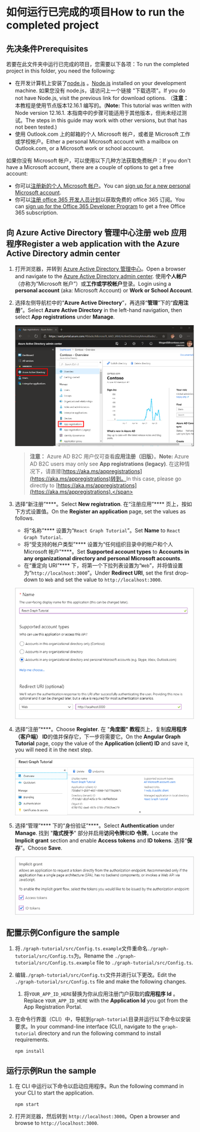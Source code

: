 # <a name="how-to-run-the-completed-project"></a><span data-ttu-id="0831d-101">如何运行已完成的项目</span><span class="sxs-lookup"><span data-stu-id="0831d-101">How to run the completed project</span></span>

## <a name="prerequisites"></a><span data-ttu-id="0831d-102">先决条件</span><span class="sxs-lookup"><span data-stu-id="0831d-102">Prerequisites</span></span>

<span data-ttu-id="0831d-103">若要在此文件夹中运行已完成的项目，您需要以下各项：</span><span class="sxs-lookup"><span data-stu-id="0831d-103">To run the completed project in this folder, you need the following:</span></span>

- <span data-ttu-id="0831d-104">在开发计算机上安装了[node.js](https://nodejs.org) 。</span><span class="sxs-lookup"><span data-stu-id="0831d-104">[Node.js](https://nodejs.org) installed on your development machine.</span></span> <span data-ttu-id="0831d-105">如果您没有 node.js，请访问上一个链接 "下载选项"。</span><span class="sxs-lookup"><span data-stu-id="0831d-105">If you do not have Node.js, visit the previous link for download options.</span></span> <span data-ttu-id="0831d-106">（**注意：** 本教程是使用节点版本12.16.1 编写的。</span><span class="sxs-lookup"><span data-stu-id="0831d-106">(**Note:** This tutorial was written with Node version 12.16.1.</span></span> <span data-ttu-id="0831d-107">本指南中的步骤可能适用于其他版本，但尚未经过测试。</span><span class="sxs-lookup"><span data-stu-id="0831d-107">The steps in this guide may work with other versions, but that has not been tested.)</span></span>
- <span data-ttu-id="0831d-108">使用 Outlook.com 上的邮箱的个人 Microsoft 帐户，或者是 Microsoft 工作或学校帐户。</span><span class="sxs-lookup"><span data-stu-id="0831d-108">Either a personal Microsoft account with a mailbox on Outlook.com, or a Microsoft work or school account.</span></span>

<span data-ttu-id="0831d-109">如果你没有 Microsoft 帐户，可以使用以下几种方法获取免费帐户：</span><span class="sxs-lookup"><span data-stu-id="0831d-109">If you don't have a Microsoft account, there are a couple of options to get a free account:</span></span>

- <span data-ttu-id="0831d-110">你可以[注册新的个人 Microsoft 帐户](https://signup.live.com/signup?wa=wsignin1.0&rpsnv=12&ct=1454618383&rver=6.4.6456.0&wp=MBI_SSL_SHARED&wreply=https://mail.live.com/default.aspx&id=64855&cbcxt=mai&bk=1454618383&uiflavor=web&uaid=b213a65b4fdc484382b6622b3ecaa547&mkt=E-US&lc=1033&lic=1)。</span><span class="sxs-lookup"><span data-stu-id="0831d-110">You can [sign up for a new personal Microsoft account](https://signup.live.com/signup?wa=wsignin1.0&rpsnv=12&ct=1454618383&rver=6.4.6456.0&wp=MBI_SSL_SHARED&wreply=https://mail.live.com/default.aspx&id=64855&cbcxt=mai&bk=1454618383&uiflavor=web&uaid=b213a65b4fdc484382b6622b3ecaa547&mkt=E-US&lc=1033&lic=1).</span></span>
- <span data-ttu-id="0831d-111">你可以[注册 office 365 开发人员计划](https://developer.microsoft.com/office/dev-program)以获取免费的 office 365 订阅。</span><span class="sxs-lookup"><span data-stu-id="0831d-111">You can [sign up for the Office 365 Developer Program](https://developer.microsoft.com/office/dev-program) to get a free Office 365 subscription.</span></span>

## <a name="register-a-web-application-with-the-azure-active-directory-admin-center"></a><span data-ttu-id="0831d-112">向 Azure Active Directory 管理中心注册 web 应用程序</span><span class="sxs-lookup"><span data-stu-id="0831d-112">Register a web application with the Azure Active Directory admin center</span></span>

1. <span data-ttu-id="0831d-113">打开浏览器，并转到 [Azure Active Directory 管理中心](https://aad.portal.azure.com)。</span><span class="sxs-lookup"><span data-stu-id="0831d-113">Open a browser and navigate to the [Azure Active Directory admin center](https://aad.portal.azure.com).</span></span> <span data-ttu-id="0831d-114">使用**个人帐户**（亦称为“Microsoft 帐户”）或**工作或学校帐户**登录。</span><span class="sxs-lookup"><span data-stu-id="0831d-114">Login using a **personal account** (aka: Microsoft Account) or **Work or School Account**.</span></span>

1. <span data-ttu-id="0831d-115">选择左侧导航栏中的“**Azure Active Directory**”，再选择“**管理**”下的“**应用注册**”。</span><span class="sxs-lookup"><span data-stu-id="0831d-115">Select **Azure Active Directory** in the left-hand navigation, then select **App registrations** under **Manage**.</span></span>

    ![<span data-ttu-id="0831d-116">应用注册的屏幕截图</span><span class="sxs-lookup"><span data-stu-id="0831d-116">A screenshot of the App registrations</span></span> ](/tutorial/images/aad-portal-app-registrations.png)

    > <span data-ttu-id="0831d-117">**注意：** Azure AD B2C 用户仅可查看**应用注册（旧版）**。</span><span class="sxs-lookup"><span data-stu-id="0831d-117">**Note:** Azure AD B2C users may only see **App registrations (legacy)**.</span></span> <span data-ttu-id="0831d-118">在这种情况下，请直接[https://aka.ms/appregistrations](https://aka.ms/appregistrations)转到。</span><span class="sxs-lookup"><span data-stu-id="0831d-118">In this case, please go directly to [https://aka.ms/appregistrations](https://aka.ms/appregistrations).</span></span>

1. <span data-ttu-id="0831d-119">选择“新注册”\*\*\*\*。</span><span class="sxs-lookup"><span data-stu-id="0831d-119">Select **New registration**.</span></span> <span data-ttu-id="0831d-120">在“注册应用”\*\*\*\* 页上，按如下方式设置值。</span><span class="sxs-lookup"><span data-stu-id="0831d-120">On the **Register an application** page, set the values as follows.</span></span>

    - <span data-ttu-id="0831d-121">将“名称”\*\*\*\* 设置为“`React Graph Tutorial`”。</span><span class="sxs-lookup"><span data-stu-id="0831d-121">Set **Name** to `React Graph Tutorial`.</span></span>
    - <span data-ttu-id="0831d-122">将“受支持的帐户类型”\*\*\*\* 设置为“任何组织目录中的帐户和个人 Microsoft 帐户”\*\*\*\*。</span><span class="sxs-lookup"><span data-stu-id="0831d-122">Set **Supported account types** to **Accounts in any organizational directory and personal Microsoft accounts**.</span></span>
    - <span data-ttu-id="0831d-123">在“重定向 URI”\*\*\*\* 下，将第一个下拉列表设置为“`Web`”，并将值设置为“`http://localhost:3000`”。</span><span class="sxs-lookup"><span data-stu-id="0831d-123">Under **Redirect URI**, set the first drop-down to `Web` and set the value to `http://localhost:3000`.</span></span>

    !["注册应用程序" 页的屏幕截图](/tutorial/images/aad-register-an-app.png)

1. <span data-ttu-id="0831d-125">选择“注册”\*\*\*\*。</span><span class="sxs-lookup"><span data-stu-id="0831d-125">Choose **Register**.</span></span> <span data-ttu-id="0831d-126">在 "**角度图" 教程**页上，复制**应用程序（客户端） ID**的值并保存它，下一步将需要它。</span><span class="sxs-lookup"><span data-stu-id="0831d-126">On the **Angular Graph Tutorial** page, copy the value of the **Application (client) ID** and save it, you will need it in the next step.</span></span>

    ![新应用注册的应用程序 ID 的屏幕截图](/tutorial/images/aad-application-id.png)

1. <span data-ttu-id="0831d-128">选择“管理”\*\*\*\* 下的“身份验证”\*\*\*\*。</span><span class="sxs-lookup"><span data-stu-id="0831d-128">Select **Authentication** under **Manage**.</span></span> <span data-ttu-id="0831d-129">找到 "**隐式授予**" 部分并启用**访问令牌**和**ID 令牌**。</span><span class="sxs-lookup"><span data-stu-id="0831d-129">Locate the **Implicit grant** section and enable **Access tokens** and **ID tokens**.</span></span> <span data-ttu-id="0831d-130">选择“**保存**”。</span><span class="sxs-lookup"><span data-stu-id="0831d-130">Choose **Save**.</span></span>

    ![隐式 grant 部分的屏幕截图](/tutorial/images/aad-implicit-grant.png)

## <a name="configure-the-sample"></a><span data-ttu-id="0831d-132">配置示例</span><span class="sxs-lookup"><span data-stu-id="0831d-132">Configure the sample</span></span>

1. <span data-ttu-id="0831d-133">将`./graph-tutorial/src/Config.ts.example`文件重命名`./graph-tutorial/src/Config.ts`为。</span><span class="sxs-lookup"><span data-stu-id="0831d-133">Rename the `./graph-tutorial/src/Config.ts.example` file to `./graph-tutorial/src/Config.ts`.</span></span>
1. <span data-ttu-id="0831d-134">编辑`./graph-tutorial/src/Config.ts`文件并进行以下更改。</span><span class="sxs-lookup"><span data-stu-id="0831d-134">Edit the `./graph-tutorial/src/Config.ts` file and make the following changes.</span></span>
    1. <span data-ttu-id="0831d-135">将`YOUR_APP_ID_HERE`替换为你从应用注册门户获取的**应用程序 Id** 。</span><span class="sxs-lookup"><span data-stu-id="0831d-135">Replace `YOUR_APP_ID_HERE` with the **Application Id** you got from the App Registration Portal.</span></span>
1. <span data-ttu-id="0831d-136">在命令行界面（CLI）中，导航到`graph-tutorial`目录并运行以下命令以安装要求。</span><span class="sxs-lookup"><span data-stu-id="0831d-136">In your command-line interface (CLI), navigate to the `graph-tutorial` directory and run the following command to install requirements.</span></span>

    ```Shell
    npm install
    ```

## <a name="run-the-sample"></a><span data-ttu-id="0831d-137">运行示例</span><span class="sxs-lookup"><span data-stu-id="0831d-137">Run the sample</span></span>

1. <span data-ttu-id="0831d-138">在 CLI 中运行以下命令以启动应用程序。</span><span class="sxs-lookup"><span data-stu-id="0831d-138">Run the following command in your CLI to start the application.</span></span>

    ```Shell
    npm start
    ```

1. <span data-ttu-id="0831d-139">打开浏览器，然后转到 `http://localhost:3000`。</span><span class="sxs-lookup"><span data-stu-id="0831d-139">Open a browser and browse to `http://localhost:3000`.</span></span>
